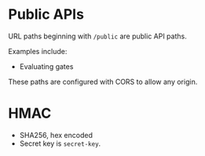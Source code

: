 # Public APIs

URL paths beginning with `/public` are public API paths. 

Examples include:

* Evaluating gates

These paths are configured with CORS to allow any origin.

# HMAC

* SHA256, hex encoded
* Secret key is `secret-key`.

